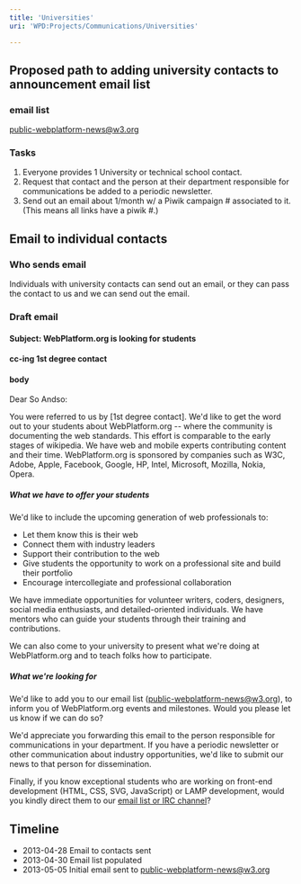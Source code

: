 ```yaml
---
title: 'Universities'
uri: 'WPD:Projects/Communications/Universities'

---
```

## Proposed path to adding university contacts to announcement email list

### email list

public-webplatform-news@w3.org

### Tasks

1.  Everyone provides 1 University or technical school contact.
2.  Request that contact and the person at their department responsible for communications be added to a periodic newsletter.
3.  Send out an email about 1/month w/ a Piwik campaign \# associated to it. (This means all links have a piwik \#.)

## Email to individual contacts

### Who sends email

Individuals with university contacts can send out an email, or they can pass the contact to us and we can send out the email.

### Draft email

#### Subject: WebPlatform.org is looking for students

#### cc-ing 1st degree contact

#### body

Dear So Andso:

You were referred to us by [1st degree contact]. We'd like to get the word out to your students about WebPlatform.org -- where the community is documenting the web standards. This effort is comparable to the early stages of wikipedia. We have web and mobile experts contributing content and their time. WebPlatform.org is sponsored by companies such as W3C, Adobe, Apple, Facebook, Google, HP, Intel, Microsoft, Mozilla, Nokia, Opera.

##### What we have to offer your students

We'd like to include the upcoming generation of web professionals to:

-   Let them know this is their web
-   Connect them with industry leaders
-   Support their contribution to the web
-   Give students the opportunity to work on a professional site and build their portfolio
-   Encourage intercollegiate and professional collaboration

We have immediate opportunities for volunteer writers, coders, designers, social media enthusiasts, and detailed-oriented individuals. We have mentors who can guide your students through their training and contributions.

We can also come to your university to present what we're doing at WebPlatform.org and to teach folks how to participate.

##### What we're looking for

We'd like to add you to our email list (public-webplatform-news@w3.org), to inform you of WebPlatform.org events and milestones. Would you please let us know if we can do so?

We'd appreciate you forwarding this email to the person responsible for communications in your department. If you have a periodic newsletter or other communication about industry opportunities, we'd like to submit our news to that person for dissemination.

Finally, if you know exceptional students who are working on front-end development (HTML, CSS, SVG, JavaScript) or LAMP development, would you kindly direct them to our [email list or IRC channel](http://docs.webplatform.org/wiki/WPD:Editors_Guide/step_2_communicate_with_the_online_community)?

## Timeline

-   2013-04-28 Email to contacts sent
-   2013-04-30 Email list populated
-   2013-05-05 Initial email sent to public-webplatform-news@w3.org
